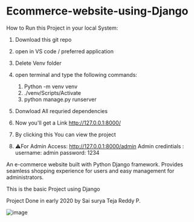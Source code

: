 ﻿# Ecommerce-website-using-Django

How to Run this Project in your local System:

1. Download this git repo

2. open in VS code / preferred application

3. Delete Venv folder

4. open terminal and type the following commands:
   1. Python -m venv venv
   2. ./venv/Scripts/Activate
   3. python manage.py runserver

5. Donwload All requried dependencies

6.  Now you'll get a Link http://127.0.0.1:8000/

7. By clicking this You can view the project

8. ⚠️For Admin Access: http://127.0.0.1:8000/admin
   Admin credintials : username: admin
                       password: 1234

An e-commerce website built with Python Django framework. Provides seamless shopping experience for users and easy management for administrators.

This is the basic Project using Django

Project Done in early 2020 by Sai surya Teja Reddy P.

![image](https://github.com/psaisuryatejareddy/Ecommerce-website-using-Django/assets/133512286/f90bb96d-83e6-4065-a6a7-aaff40ce193f)



   
